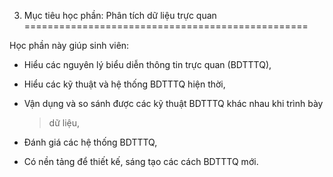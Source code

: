 3. Mục tiêu học phần: Phân tích dữ liệu trực quan
=================================================

Học phần này giúp sinh viên:

-   Hiểu các nguyên lý biểu diễn thông tin trực quan (BDTTTQ),

-   Hiểu các kỹ thuật và hệ thống BDTTTQ hiện thời,

-   Vận dụng và so sánh được các kỹ thuật BDTTTQ khác nhau khi trình bày
    > dữ liệu,

-   Đánh giá các hệ thống BDTTTQ,

-   Có nền tảng để thiết kế, sáng tạo các cách BDTTTQ mới.


